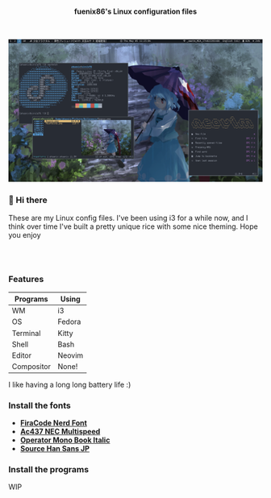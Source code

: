 <h2></h2><br>

<p align="center">
    <b>fuenix86's Linux configuration files</b>
</p>

<h2></h2><br>

<div align="center">
    <img src="rice.png" alt="Rice Preview">
</div>

### 👋 Hi there
These are my Linux config files. I've been using i3 for a while now, and I think over time I've built a pretty unique rice with some nice theming. Hope you enjoy

<h2></h2><br>

### Features
| Programs   | Using             |
| ---------- | ----------------- |
| WM         | i3                |
| OS         | Fedora            |
| Terminal   | Kitty             |
| Shell      | Bash              |
| Editor     | Neovim            |
| Compositor | None!             |

I like having a long long battery life :)

### Install the fonts
+ **[FiraCode Nerd Font](https://github.com/ryanoasis/nerd-fonts/blob/master/patched-fonts/FiraCode/Regular/complete/Fira%20Code%20Regular%20Nerd%20Font%20Complete%20Mono.ttf)**
+ **[Ac437 NEC Multispeed](https://int10h.org/oldschool-pc-fonts/fontlist/font?nec_multispeed)**
+ **[Operator Mono Book Italic](https://fontsfree.net/operator-mono-book-italic-2-font-download.html)**
+ **[Source Han Sans JP](https://pkgs.org/search/?q=sourcehans)**

### Install the programs
WIP
